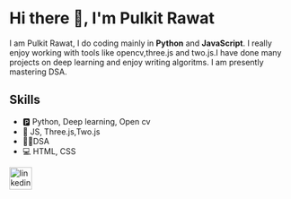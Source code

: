 # Hi there 👋, I'm Pulkit Rawat

I am Pulkit Rawat, I do coding mainly in **Python** and **JavaScript**. I really enjoy working with tools like opencv,three.js and two.js.I have done many projects on deep learning and enjoy writing algoritms. I am presently mastering DSA.
<!--![GitHub stats](https://github-readme-stats.vercel.app/api?username=PulkitRawat&show_icons=true)-->  
## Skills 
* 🅿️ Python, Deep learning, Open cv
* 🤳 JS, Three.js,Two.js
* 👨‍💻DSA
* 💻 HTML, CSS

[<img src='https://cdn.jsdelivr.net/npm/simple-icons@3.0.1/icons/linkedin.svg' alt='linkedin' height='40'>](https://www.linkedin.com/in/pulkit-rawat-ba554b26a/)  


